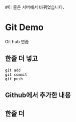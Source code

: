 #이 줄은 서버에서 바뀌었습니다.

# Git Demo

Git hub 연습


## 한줄 더 넣고

```
git add
git commit
git push
```

## Github에서 추가한 내용

## 한줄 더
